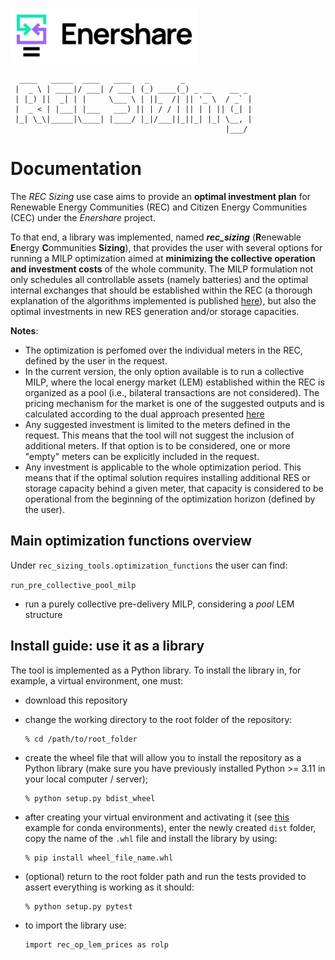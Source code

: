![alt text](figures/logo_Enershare.png)
```
  ____   _____  ____   ____   _       _               
 |  _ \ | ____|/ ___| / ___| (_) ____(_) _ __    __ _ 
 | |_) ||  _| | |     \___ \ | ||_  /| || '_ \  / _` |
 |  _ < | |___| |___   ___) || | / / | || | | || (_| |
 |_| \_\|_____|\____| |____/ |_|/___||_||_| |_| \__, |
                                                |___/ 
```

# Documentation

The *REC Sizing* use case aims to provide an **optimal investment plan** for Renewable Energy Communities (REC) and 
Citizen Energy Communities (CEC) under the *Enershare* project. 

To that end, a library was implemented, named ***rec_sizing*** (**R**enewable **E**nergy **C**ommunities **Sizing**), 
that provides the user with several options for running a MILP optimization aimed at **minimizing the collective 
operation and investment costs** of the whole community. The MILP formulation not only schedules all controllable 
assets (namely batteries) and the optimal internal exchanges that should be established within the REC 
(a thorough explanation of the algorithms implemented is published [here](https://www.mdpi.com/1996-1073/16/3/1143)), 
but also the optimal investments in new RES generation and/or storage capacities.

**Notes**:
- The optimization is perfomed over the individual meters in the REC, defined by the user in the request.
- In the current version, the only option available is to run a collective MILP, where the local energy market (LEM) 
established within the REC is organized as a pool (i.e., bilateral transactions are not considered). The pricing 
mechanism for the market is one of the suggested outputs and is calculated according to the dual approach presented 
[here](https://ieeexplore.ieee.org/abstract/document/10161899)
- Any suggested investment is limited to the meters defined in the request. This means that the tool will not suggest 
the inclusion of additional meters. If that option is to be considered, one or more "empty" meters can be explicitly 
included in the request. 
- Any investment is applicable to the whole optimization period. This means that if the optimal solution requires 
installing additional RES or storage capacity behind a given meter, that capacity is considered to be operational from 
the beginning of the optimization horizon (defined by the user).

## Main optimization functions overview
Under ```rec_sizing_tools.optimization_functions``` the user can find:

```run_pre_collective_pool_milp``` 
- run a purely collective pre-delivery MILP, considering a *pool* LEM structure

## Install guide: use it as a library

The tool is implemented as a Python library. To install the library in, for example, a virtual environment, one must:
- download this repository
- change the working directory to the root folder of the repository:
    ```shell
    % cd /path/to/root_folder
    ```
- create the wheel file that will allow you to install the repository as a Python library 
(make sure you have previously installed Python >= 3.11 in your local computer / server);

    ```shell
    % python setup.py bdist_wheel
    ``` 
- after creating your virtual environment and activating it
    (see [this](https://conda.io/projects/conda/en/latest/user-guide/tasks/manage-environments.html#activating-an-environment)
    example for conda environments), enter the newly created ```dist``` folder, copy the name of the ```.whl``` file and 
install the library by using:
    ```shell
    % pip install wheel_file_name.whl
    ```
- (optional) return to the root folder path and run the tests provided to assert everything is working as it should:
    ```shell
    % python setup.py pytest
    ```
- to import the library use:
    ```shell
    import rec_op_lem_prices as rolp
    ```